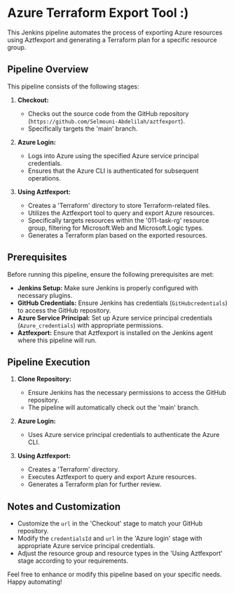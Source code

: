 # Azure Terraform Export Tool :)

This Jenkins pipeline automates the process of exporting Azure resources using Aztfexport and generating a Terraform plan for a specific resource group.

## Pipeline Overview

This pipeline consists of the following stages:

1. **Checkout:**
   - Checks out the source code from the GitHub repository (`https://github.com/Selmouni-Abdelilah/aztfexport`).
   - Specifically targets the 'main' branch.

2. **Azure Login:**
   - Logs into Azure using the specified Azure service principal credentials.
   - Ensures that the Azure CLI is authenticated for subsequent operations.

3. **Using Aztfexport:**
   - Creates a 'Terraform' directory to store Terraform-related files.
   - Utilizes the Aztfexport tool to query and export Azure resources.
   - Specifically targets resources within the '011-task-rg' resource group, filtering for Microsoft.Web and Microsoft.Logic types.
   - Generates a Terraform plan based on the exported resources.

## Prerequisites

Before running this pipeline, ensure the following prerequisites are met:

- **Jenkins Setup:** Make sure Jenkins is properly configured with necessary plugins.
- **GitHub Credentials:** Ensure Jenkins has credentials (`GitHubcredentials`) to access the GitHub repository.
- **Azure Service Principal:** Set up Azure service principal credentials (`Azure_credentials`) with appropriate permissions.
- **Aztfexport:** Ensure that Aztfexport is installed on the Jenkins agent where this pipeline will run.

## Pipeline Execution

1. **Clone Repository:**
   - Ensure Jenkins has the necessary permissions to access the GitHub repository.
   - The pipeline will automatically check out the 'main' branch.

2. **Azure Login:**
   - Uses Azure service principal credentials to authenticate the Azure CLI.

3. **Using Aztfexport:**
   - Creates a 'Terraform' directory.
   - Executes Aztfexport to query and export Azure resources.
   - Generates a Terraform plan for further review.

## Notes and Customization

- Customize the `url` in the 'Checkout' stage to match your GitHub repository.
- Modify the `credentialsId` and `url` in the 'Azure login' stage with appropriate Azure service principal credentials.
- Adjust the resource group and resource types in the 'Using Aztfexport' stage according to your requirements.

Feel free to enhance or modify this pipeline based on your specific needs. Happy automating!
